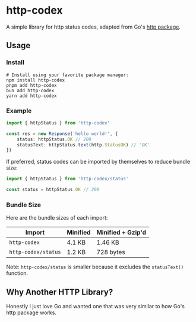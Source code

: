 # http-codex

A simple library for http status codes, adapted from Go's [http package](https://go.dev/src/net/http/status.go).

## Usage

### Install

```shell
# Install using your favorite package manager:
npm install http-codex
pnpm add http-codex
bun add http-codex
yarn add http-codex
```

### Example

```ts
import { httpStatus } from 'http-codex'

const res = new Response('hello world!', {
	status: httpStatus.OK // 200
	statusText: httpStatus.text(http.StatusOK) // 'OK'
})
```

If preferred, status codes can be imported by themselves to reduce bundle size:

```ts
import { httpStatus } from 'http-codex/status'

const status = httpStatus.OK // 200
```

### Bundle Size

Here are the bundle sizes of each import:

| **Import**          | **Minified** | **Minified + Gzip'd** |
| ------------------- | ------------ | --------------------- |
| `http-codex`        | 4.1 KB       | 1.46 KB               |
| `http-codex/status` | 1.2 KB       | 728 bytes             |

Note: `http-codex/status` is smaller because it excludes the `statusText()` function.

## Why Another HTTP Library?

Honestly I just love Go and wanted one that was very similar to how Go's http package works.
